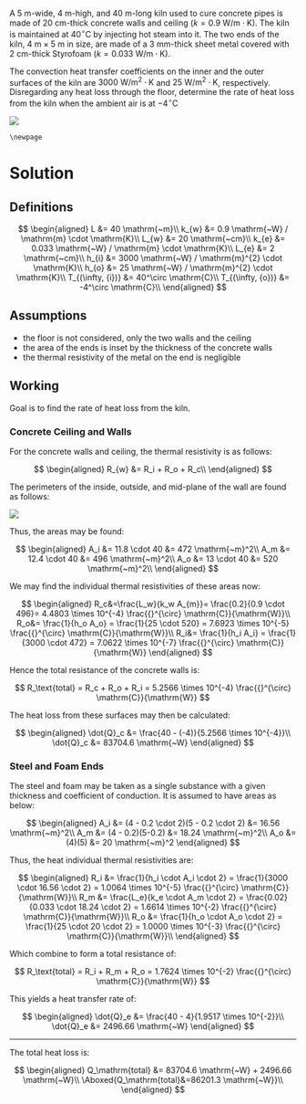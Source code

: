 A $5\mathrm{~m}$-wide, $4\mathrm{~m}$-high, and $40\mathrm{~m}$-long
kiln used to cure concrete pipes is made of $20\mathrm{~cm}$-thick
concrete walls and ceiling
($k=0.9 \mathrm{~W} / \mathrm{m} \cdot \mathrm{K}$). The kiln is
maintained at $40^{\circ} \mathrm{C}$ by injecting hot steam into it.
The two ends of the kiln, $4 \mathrm{~m} \times 5 \mathrm{~m}$ in size,
are made of a $3\mathrm{~mm}$-thick sheet metal covered with
$2\mathrm{~cm}$-thick Styrofoam
($k=0.033 \mathrm{~W} / \mathrm{m} \cdot \mathrm{K}$).

The convection heat transfer coefficients on the inner and the outer
surfaces of the kiln are
$3000 \mathrm{~W} / \mathrm{m}^{2} \cdot \mathrm{K}$ and
$25 \mathrm{~W} / \mathrm{m}^{2} \cdot \mathrm{K}$, respectively.
Disregarding any heat loss through the floor, determine the rate of heat
loss from the kiln when the ambient air is at $-4^{\circ} \mathrm{C}$

![](!imgdir/97d5d1943fd38bbfe085a99e08484fefdf74c188.png)

```{=tex}
\newpage
```
# Solution

## Definitions

$$
\begin{aligned}
    L &= 40 \mathrm{~m}\\
    k_{w} &= 0.9 \mathrm{~W} / \mathrm{m} \cdot \mathrm{K}\\
    L_{w} &= 20 \mathrm{~cm}\\
    k_{e} &= 0.033 \mathrm{~W} / \mathrm{m} \cdot \mathrm{K}\\
    L_{e} &= 2 \mathrm{~cm}\\
    h_{i} &= 3000 \mathrm{~W} / \mathrm{m}^{2} \cdot \mathrm{K}\\
    h_{o} &= 25 \mathrm{~W} / \mathrm{m}^{2} \cdot \mathrm{K}\\
    T_{(\infty, {i})} &= 40^\circ \mathrm{C}\\
    T_{(\infty, {o})} &= -4^\circ \mathrm{C}\\
\end{aligned}
$$

## Assumptions

-   the floor is not considered, only the two walls and the ceiling
-   the area of the ends is inset by the thickness of the concrete walls
-   the thermal resistivity of the metal on the end is negligible

## Working

Goal is to find the rate of heat loss from the kiln.

### Concrete Ceiling and Walls

For the concrete walls and ceiling, the thermal resistivity is as
follows:

$$
\begin{aligned}
    R_{w} &= R_i + R_o + R_c\\
\end{aligned}
$$

The perimeters of the inside, outside, and mid-plane of the wall are
found as follows:

![](!imgdir/7cf51b6de3ab34f296583ca3c028ca0ed2b72110.png)

Thus, the areas may be found:

$$
\begin{aligned}
    A_i &= 11.8 \cdot 40 &= 472 \mathrm{~m}^2\\
    A_m &= 12.4 \cdot 40 &= 496 \mathrm{~m}^2\\
    A_o &= 13 \cdot 40 &= 520 \mathrm{~m}^2\\
\end{aligned}
$$

We may find the individual thermal resistivities of these areas now:

$$
\begin{aligned}
R_c&=\frac{L_w}{k_w A_{m}}= \frac{0.2}{0.9 \cdot 496}= 4.4803 \times 10^{-4} \frac{{}^{\circ} \mathrm{C}}{\mathrm{W}}\\
R_o&= \frac{1}{h_o A_o} = \frac{1}{25 \cdot 520} = 7.6923 \times 10^{-5} \frac{{}^{\circ} \mathrm{C}}{\mathrm{W}}\\
R_i&= \frac{1}{h_i A_i} = \frac{1}{3000 \cdot 472} = 7.0622 \times 10^{-7} \frac{{}^{\circ} \mathrm{C}}{\mathrm{W}}
\end{aligned}
$$

Hence the total resistance of the concrete walls is:

$$
R_\text{total} = R_c + R_o + R_i = 5.2566 \times 10^{-4} \frac{{}^{\circ} \mathrm{C}}{\mathrm{W}}
$$

The heat loss from these surfaces may then be calculated:

$$
\begin{aligned}
    \dot{Q}_c &= \frac{40 - (-4)}{5.2566 \times 10^{-4}}\\
    \dot{Q}_c &= 83704.6 \mathrm{~W}
\end{aligned}
$$

### Steel and Foam Ends

The steel and foam may be taken as a single substance with a given
thickness and coefficient of conduction. It is assumed to have areas as
below:

$$
\begin{aligned}
    A_i &= (4 - 0.2 \cdot 2)(5 - 0.2 \cdot 2) &= 16.56 \mathrm{~m}^2\\
    A_m &= (4 - 0.2)(5-0.2) &= 18.24 \mathrm{~m}^2\\
    A_o &= (4)(5) &= 20 \mathrm{~m}^2
\end{aligned}
$$

Thus, the heat individual thermal resistivities are:

$$
\begin{aligned}
    R_i &= \frac{1}{h_i \cdot A_i \cdot 2} = \frac{1}{3000 \cdot 16.56 \cdot 2} = 1.0064 \times 10^{-5} \frac{{}^{\circ} \mathrm{C}}{\mathrm{W}}\\
    R_m &= \frac{L_e}{k_e \cdot A_m \cdot 2} = \frac{0.02}{0.033 \cdot 18.24 \cdot 2} = 1.6614 \times 10^{-2} \frac{{}^{\circ} \mathrm{C}}{\mathrm{W}}\\
    R_o &= \frac{1}{h_o \cdot A_o \cdot 2} = \frac{1}{25 \cdot 20 \cdot 2} = 1.0000 \times 10^{-3} \frac{{}^{\circ} \mathrm{C}}{\mathrm{W}}\\
\end{aligned}
$$

Which combine to form a total resistance of:

$$
R_\text{total} = R_i + R_m + R_o = 1.7624 \times 10^{-2} \frac{{}^{\circ} \mathrm{C}}{\mathrm{W}}
$$

This yields a heat transfer rate of:

$$
\begin{aligned}
\dot{Q}_e &= \frac{40 - 4}{1.9517 \times 10^{-2}}\\
\dot{Q}_e &= 2496.66 \mathrm{~W}
\end{aligned}
$$

------------------------------------------------------------------------

The total heat loss is:

$$
\begin{aligned}
    Q_\mathrm{total} &= 83704.6 \mathrm{~W} + 2496.66 \mathrm{~W}\\
    \Aboxed{Q_\mathrm{total}&=86201.3 \mathrm{~W}}\\
\end{aligned}
$$
